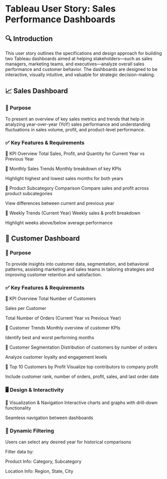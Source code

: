 # Tableau User Story: Sales Performance Dashboards 
## 🔍 Introduction
This user story outlines the specifications and design approach for building two Tableau dashboards aimed at helping stakeholders—such as sales managers, marketing teams, and executives—analyze overall sales performance and customer behavior. The dashboards are designed to be interactive, visually intuitive, and valuable for strategic decision-making.

## 📈 Sales Dashboard
### 🎯 Purpose
To present an overview of key sales metrics and trends that help in analyzing year-over-year (YoY) sales performance and understanding fluctuations in sales volume, profit, and product-level performance.

### ✅ Key Features & Requirements
🔹 KPI Overview
Total Sales, Profit, and Quantity for Current Year vs Previous Year

🔹 Monthly Sales Trends
Monthly breakdown of key KPIs

Highlight highest and lowest sales months for both years

🔹 Product Subcategory Comparison
Compare sales and profit across product subcategories

View differences between current and previous year

🔹 Weekly Trends (Current Year)
Weekly sales & profit breakdown

Highlight weeks above/below average performance

## 👥 Customer Dashboard
### 🎯 Purpose
To provide insights into customer data, segmentation, and behavioral patterns, assisting marketing and sales teams in tailoring strategies and improving customer retention and satisfaction.

### ✅ Key Features & Requirements
🔹 KPI Overview
Total Number of Customers

Sales per Customer

Total Number of Orders (Current Year vs Previous Year)

🔹 Customer Trends
Monthly overview of customer KPIs

Identify best and worst performing months

🔹 Customer Segmentation
Distribution of customers by number of orders

Analyze customer loyalty and engagement levels

🔹 Top 10 Customers by Profit
Visualize top contributors to company profit

Include customer rank, number of orders, profit, sales, and last order date

### 🖥️ Design & Interactivity
🔧 Visualization & Navigation
Interactive charts and graphs with drill-down functionality

Seamless navigation between dashboards

### 🔄 Dynamic Filtering
Users can select any desired year for historical comparisons

Filter data by:

Product Info: Category, Subcategory

Location Info: Region, State, City

